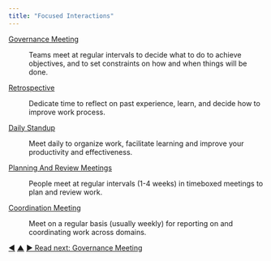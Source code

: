 ```yaml
---
title: "Focused Interactions"
---
```



<dl>

  <dt><a href="governance-meeting.html">Governance Meeting</a></dt>
  <dd><p>Teams meet at regular intervals to decide what to do to achieve objectives, and to set constraints on how and when things will be done.</p></dd>

  <dt><a href="retrospective.html">Retrospective</a></dt>
  <dd><p>Dedicate time to reflect on past experience, learn, and decide how to improve work process.</p></dd>

  <dt><a href="daily-standup.html">Daily Standup</a></dt>
  <dd><p>Meet daily to organize work, facilitate learning and improve your productivity and effectiveness.</p></dd>

  <dt><a href="planning-and-review-meetings.html">Planning And Review Meetings</a></dt>
  <dd><p>People meet at regular intervals (1-4 weeks) in timeboxed meetings to plan and review work.</p></dd>

  <dt><a href="coordination-meeting.html">Coordination Meeting</a></dt>
  <dd><p>Meet on a regular basis (usually weekly) for reporting on and coordinating work across domains.</p></dd>
</dl>


<div class="bottom-nav">
<a href="logbook-keeper.html" title="Back to: Logbook Keeper">◀</a> <a href="patterns.html" title="Up: The Patterns">▲</a> <a href="governance-meeting.html" title="">▶ Read next: Governance Meeting</a>
</div>


<script type="text/javascript">
Mousetrap.bind('g n', function() {
    window.location.href = 'governance-meeting.html';
    return false;
});
</script>

